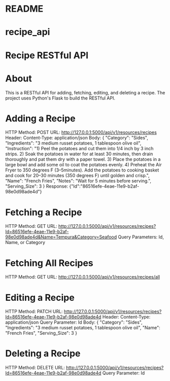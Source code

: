 
# README
# recipe_api
# Recipe RESTful API

# About
This is a RESTful API for adding, fetching, editing, and deleting a recipe. The project uses Python's Flask to build the RESTful API.


# Adding a Recipe
HTTP Method: POST
URL: http://127.0.0.1:5000/api/v1/resources/recipes
Header: Content-Type: application/json
Body:
{
        "Category": "Sides",
        "Ingredients": "3 medium russet potatoes, 1 tablespoon olive oil",
        "Instruction": "1) Peel the potatoes and cut them into 1/4 inch by 3 inch strips. 2) Soak the potatoes in water for at least 30 minutes, then drain thoroughly and pat them dry with a paper towel. 3) Place the potatoes in a large bowl and add some oil to coat the potatoes evenly. 4) Preheat the Air Fryer to 350 degrees F (3–5minutes). Add the potatoes to cooking basket and cook for 20–30 minutes (350 degrees F) until golden and crisp.",
        "Name": "French Fries",
        "Notes": "Wait for 5 minutes before serving.",
        "Serving_Size": 3
}
Response: {"Id":"86516efe-4eae-11e9-b2af-98e0d98ade4d"}


# Fetching a Recipe
HTTP Method: GET
URL: http://127.0.0.1:5000/api/v1/resources/recipes?Id=86516efe-4eae-11e9-b2af-98e0d98ade4d&Name=Tempura&Category=Seafood 
Query Parameters: Id, Name, or Category


# Fetching All Recipes
HTTP Method: GET
URL: http://127.0.0.1:5000/api/v1/resources/recipes/all


# Editing a Recipe
HTTP Method: PATCH
URL: http://127.0.0.1:5000/api/v1/resources/recipes?Id=86516efe-4eae-11e9-b2af-98e0d98ade4d
Header: Content-Type: application/json
Query Parameter: Id
Body:
{
        "Category": "Sides",
        "Ingredients": "3 medium russet potatoes, 1 tablespoon olive oil",
        "Name": "French Fries",
        "Serving_Size": 3
}


# Deleting a Recipe
HTTP Method: DELETE
URL: http://127.0.0.1:5000/api/v1/resources/recipes?Id=86516efe-4eae-11e9-b2af-98e0d98ade4d
Query Parameter: Id





